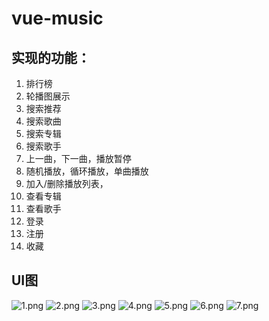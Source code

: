 # vue-music

## 实现的功能：
1. 排行榜
2. 轮播图展示
3. 搜索推荐
4. 搜索歌曲
5. 搜索专辑
6. 搜索歌手
7. 上一曲，下一曲，播放暂停
8. 随机播放，循环播放，单曲播放
9. 加入/删除播放列表，
10. 查看专辑
11. 查看歌手
12. 登录
13. 注册
14. 收藏

## UI图

![1.png](./src/assets/images/1.png)    ![2.png](./src/assets/images/2.png)
![3.png](./src/assets/images/3.png)    ![4.png](./src/assets/images/4.png)
![5.png](./src/assets/images/5.png)    ![6.png](./src/assets/images/6.png)
![7.png](./src/assets/images/7.png)
